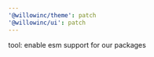 ```yaml
---
'@willowinc/theme': patch
'@willowinc/ui': patch
---
```


tool: enable esm support for our packages
